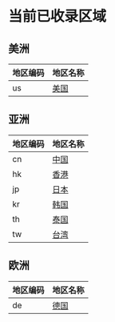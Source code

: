 # 当前已收录区域

## 美洲

| 地区编码 | 地区名称 |
| --- | --- |
| us | [美国](us/index.md) | 

## 亚洲

| 地区编码 | 地区名称 |
| --- | --- |
| cn | [中国](cn/index.md) | 
| hk | [香港](hk/index.md) | 
| jp | [日本](jp/index.md) | 
| kr | [韩国](kr/index.md) | 
| th | [泰国](th/index.md) | 
| tw | [台湾](tw/index.md) | 

## 欧洲

| 地区编码 | 地区名称 |
| --- | --- |
| de | [德国](de/index.md) | 
